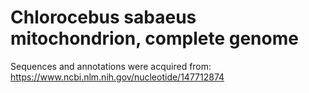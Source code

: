 # Chlorocebus sabaeus mitochondrion, complete genome

Sequences and annotations were acquired from:
https://www.ncbi.nlm.nih.gov/nucleotide/147712874
